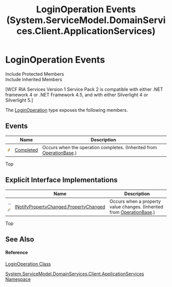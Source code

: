 ﻿---
title: LoginOperation Events (System.ServiceModel.DomainServices.Client.ApplicationServices)
TOCTitle: LoginOperation Events
ms:assetid: Events.T:System.ServiceModel.DomainServices.Client.ApplicationServices.LoginOperation
ms:mtpsurl: https://msdn.microsoft.com/en-us/library/system.servicemodel.domainservices.client.applicationservices.loginoperation_events(v=VS.91)
ms:contentKeyID: 28898927
ms.date: 01/27/2012
mtps_version: v=VS.91
---

# LoginOperation Events

Include Protected Members  
Include Inherited Members  

\[WCF RIA Services Version 1 Service Pack 2 is compatible with either .NET framework 4 or .NET Framework 4.5, and with either Silverlight 4 or Silverlight 5.\]

The [LoginOperation](ff457854\(v=vs.91\).md) type exposes the following members.

## Events

<table>
<thead>
<tr class="header">
<th> </th>
<th>Name</th>
<th>Description</th>
</tr>
</thead>
<tbody>
<tr class="odd">
<td><img src="images\Ff423227.pubevent(en-us,VS.91).gif" title="Public event" alt="Public event" /></td>
<td><a href="ff423145(v=vs.91).md">Completed</a></td>
<td>Occurs when the operation completes. (Inherited from <a href="ff422405(v=vs.91).md">OperationBase</a>.)</td>
</tr>
</tbody>
</table>

Top

## Explicit Interface Implementations

<table>
<thead>
<tr class="header">
<th> </th>
<th>Name</th>
<th>Description</th>
</tr>
</thead>
<tbody>
<tr class="odd">
<td><img src="images\Ff422600.pubinterface(en-us,VS.91).gif" title="Explicit interface implemetation" alt="Explicit interface implemetation" /><img src="images\Gg277298.privevent(en-us,VS.91).gif" title="Private event" alt="Private event" /></td>
<td><a href="ff422114(v=vs.91).md">INotifyPropertyChanged.PropertyChanged</a></td>
<td>Occurs when a property value changes. (Inherited from <a href="ff422405(v=vs.91).md">OperationBase</a>.)</td>
</tr>
</tbody>
</table>

Top

## See Also

#### Reference

[LoginOperation Class](ff457854\(v=vs.91\).md)

[System.ServiceModel.DomainServices.Client.ApplicationServices Namespace](ff457765\(v=vs.91\).md)

